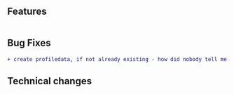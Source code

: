 ## Features

```diff
```

## Bug Fixes

```diff
+ create profiledata, if not already existing - how did nobody tell me this.. the mod didn't even work for you sorry!!!
```

## Technical changes

```diff
```
